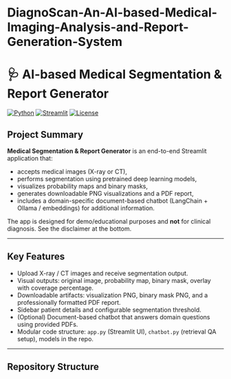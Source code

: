 # DiagnoScan-An-AI-based-Medical-Imaging-Analysis-and-Report-Generation-System
# 🩺 AI-based Medical Segmentation & Report Generator

[![Python](https://img.shields.io/badge/python-3.10%2B-blue)]()
[![Streamlit](https://img.shields.io/badge/streamlit-%E2%89%A54.0-orange)]()
[![License](https://img.shields.io/badge/license-MIT-green)]()

## Project Summary

**Medical Segmentation & Report Generator** is an end-to-end Streamlit application that:
- accepts medical images (X-ray or CT),
- performs segmentation using pretrained deep learning models,
- visualizes probability maps and binary masks,
- generates downloadable PNG visualizations and a PDF report,
- includes a domain-specific document-based chatbot (LangChain + Ollama / embeddings) for additional information.

The app is designed for demo/educational purposes and **not** for clinical diagnosis. See the disclaimer at the bottom.

---

## Key Features

- Upload X-ray / CT images and receive segmentation output.
- Visual outputs: original image, probability map, binary mask, overlay with coverage percentage.
- Downloadable artifacts: visualization PNG, binary mask PNG, and a professionally formatted PDF report.
- Sidebar patient details and configurable segmentation threshold.
- (Optional) Document-based chatbot that answers domain questions using provided PDFs.
- Modular code structure: `app.py` (Streamlit UI), `chatbot.py` (retrieval QA setup), models in the repo.

---

## Repository Structure

